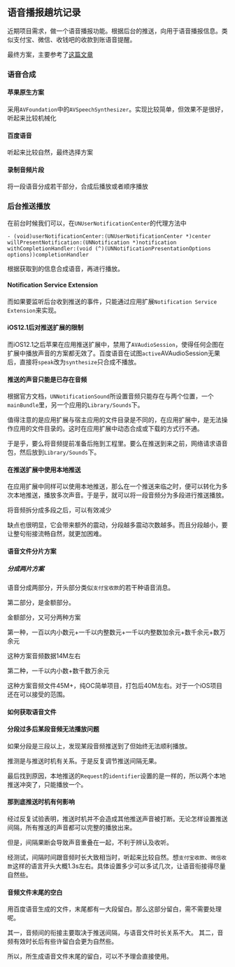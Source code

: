 ## 语音播报趟坑记录

近期项目需求，做一个语音播报功能。根据后台的推送，向用于语音播报信息。类似支付宝、微信、收钱吧的收款到账语音提醒。

最终方案，主要参考了[这篇文章](https://blog.csdn.net/weixin_33801856/article/details/86797887)

### 语音合成

#### 苹果原生方案
采用`AVFoundation`中的`AVSpeechSynthesizer`。实现比较简单，但效果不是很好，听起来比较机械化

#### 百度语音
听起来比较自然，最终选择方案

#### 录制音频片段
将一段语音分成若干部分，合成后播放或者顺序播放

### 后台推送播放
在前台时候我们可以，在`UNUserNotificationCenter`的代理方法中

```
- (void)userNotificationCenter:(UNUserNotificationCenter *)center willPresentNotification:(UNNotification *)notification withCompletionHandler:(void (^)(UNNotificationPresentationOptions options))completionHandler
```
根据获取到的信息合成语音，再进行播放。

#### Notification Service Extension

而如果要监听后台收到推送的事件，只能通过应用扩展`Notification Service Extension`来实现。
#### iOS12.1后对推送扩展的限制
而iOS12.1之后苹果在应用推送扩展中，禁用了`AVAudioSession`，使得任何企图在扩展中播放声音的方案都无效了。百度语音在试图`active`AVAudioSession无果后，直接将`speak`改为`synthesize`只合成不播放。

#### 推送的声音只能是已存在音频
根据官方文档，`UNNotificationSound`所设置音频只能存在与两个位置，一个`mainBundle`里，另一个应用的`Library/Sounds`下。

值得注意的是应用扩展与宿主应用的文件目录是不同的，在应用扩展中，是无法操作应用的文件目录的。这时在应用扩展中动态合成或下载的方式行不通。

于是乎，要么将音频提前准备后拖到工程里。要么在推送到来之前，网络请求语音包，然后放到`Library/Sounds`下。

#### 在推送扩展中使用本地推送
在应用扩展中同样可以使用本地推送，那么在一个推送来临之时，便可以转化为多次本地推送，播放多次声音。于是乎，就可以将一段音频分为多段进行推送播放。

将音频拆分成多段之后，可以有效减少

缺点也很明显，它会带来额外的震动，分段越多震动次数越多。而且分段越小，要让整句衔接流畅自然，就更加困难。

#### 语音文件分片方案

##### 分成两片方案

语音分成两部分，开头部分类似`支付宝收款`的若干种语音消息。

第二部分，是金额部分。

金额部分，又可分两种方案

第一种，一百以内小数元+一千以内整数元+一千以内整数加余元+数千余元+数万余元

这种方案音频数据14M左右

第二种，一千以内小数+数千数万余元

这种方案音频文件45M+，纯OC简单项目，打包后40M左右。对于一个iOS项目还在可以接受的范围。

#### 如何获取语音文件

#### 分段过多后某段音频无法播放问题
如果分段是三段以上，发现某段音频推送到了但始终无法顺利播放。

推测是与推送时机有关系。于是反复调节推送间隔无果。

最后找到原因，本地推送的`Request`的`identifier`设置的是一样的，所以两个本地推送冲突了，只能播放一个。

#### 那到底推送时机有何影响
经过反复试验表明，推送时机并不会造成其他推送声音被打断。无论怎样设置推送间隔，所有推送的声音都可以完整的播放出来。

但是，间隔果断会导致声音重叠在一起，不利于辨认及收听。

经测试，间隔时间跟音频时长大致相当时，听起来比较自然。想`支付宝收款`、`微信收款`这样的语言开头大概1.3s左右。具体设置多少可以多试几次，让语音衔接得尽量自然些。

#### 音频文件末尾的空白
用百度语音生成的文件，末尾都有一大段留白。那么这部分留白，需不需要处理呢。

其一，音频间的衔接主要取决于推送间隔，与语音文件时长关系不大。
其二，音频有效时长后有些许留白会更为自然些。

所以，所生成语音文件末尾的留白，可以不予理会直接使用。